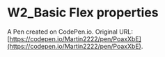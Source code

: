 # W2_Basic Flex properties

A Pen created on CodePen.io. Original URL: [https://codepen.io/Martin2222/pen/PoaxXbE](https://codepen.io/Martin2222/pen/PoaxXbE).

